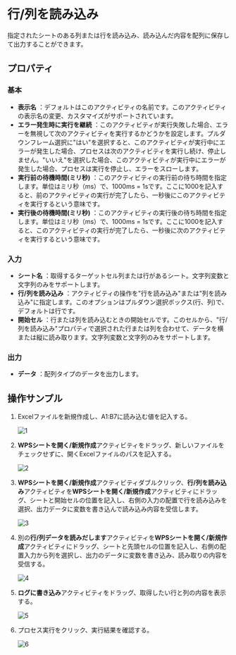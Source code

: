 # 行/列を読み込み

指定されたシートのある列または行を読み込み、読み込んだ内容を配列に保存して出力することができます。

## プロパティ

### 基本

- **表示名** ：デフォルトはこのアクティビティの名前です。このアクティビティの表示名の変更、カスタマイズがサポートされています。
- **エラー発生時に実行を継続** ：このアクティビティが実行失敗した場合、エラーを無視して次のアクティビティを実行するかどうかを設定します。プルダウンフレーム選択に"はい"を選択すると、このアクティビティが実行中にエラーが発生した場合、プロセスは次のアクティビティを実行し続け、停止しません。"いいえ"を選択した場合、このアクティビティが実行中にエラーが発生した場合、プロセスは実行を停止し、エラーをスローします。
- **実行前の待機時間(ミリ秒)** ：このアクティビティの実行前の待ち時間を指定します。単位はミリ秒（ms）で、1000ms = 1sです。ここに1000を記入すると、前のアクティビティの実行が完了したら、一秒後にこのアクティビティを実行するという意味です。
- **実行後の待機時間(ミリ秒)** ：このアクティビティの実行後の待ち時間を指定します。単位はミリ秒（ms）で、1000ms = 1sです。ここに1000を記入すると、このアクティビティの実行が完了したら、一秒後に次のアクティビティを実行するという意味です。

### 入力

- **シート名** ：取得するターゲットセル列または行があるシート。文字列変数と文字列のみをサポートします。
- **行/列を読み込み** ：アクティビティの操作を"行を読み込み"または"列を読み込み"に指定します。このオプションはプルダウン選択ボックス(行、列)で、デフォルトは行です。
- **開始セル** ：行または列を読み込むときの開始セルです。このセルから、"行/列を読み込み"プロパティで選択された行または列を合わせて、データを横または縦に読み取ります。文字列変数と文字列のみをサポートします。

### 出力

- **データ** ：配列タイプのデータを出力します。

## 操作サンプル

1. Excelファイルを新規作成し、A1:B7に読み込む値を記入する。

    ![1](https://docimages.blob.core.chinacloudapi.cn/images/Activities/wps9.png)

2. **WPSシートを開く/新規作成**アクティビティをドラッグ、新しいファイルをチェックせずに、開くExcelファイルのパスを記入する。

    ![2](https://docimages.blob.core.chinacloudapi.cn/images/Activities/wps5.png)

3. **WPSシートを開く/新規作成**アクティビティダブルクリック、**行/列を読み込み**アクティビティを**WPSシートを開く/新規作成**アクティビティにドラッグ、シートと開始セルの位置を記入し、右側の入力の配置で行を読み込みを選択、出力データに変数を書き込んで読み込み内容を受信します。

    ![3](https://docimages.blob.core.chinacloudapi.cn/images/Activities/wps13.png)

4. 別の**行/列データを読みだします**アクティビティを**WPSシートを開く/新規作成**アクティビティにドラッグ、シートと先頭セルの位置を記入し、右側の配置入力から列を選択し、出力のデータに変数を書き込み、読み取りの内容を受信する。

    ![4](https://docimages.blob.core.chinacloudapi.cn/images/Activities/wps14.png)

5. **ログに書き込み**アクティビティをドラッグ、取得したい行と列の内容を表示する。

    ![5](https://docimages.blob.core.chinacloudapi.cn/images/Activities/wps15.png)

6. プロセス実行をクリック、実行結果を確認する。

    ![6](https://docimages.blob.core.chinacloudapi.cn/images/Activities/wps16.png)
